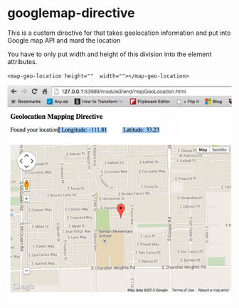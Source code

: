 # googlemap-directive

This is a custom directive for that takes geolocation information and put into Google map API and mard the location

You have to only put width and height of this division into the element attributes.

`<map-geo-location height=""  width=""></map-geo-location>`

![image](img/image.png)

